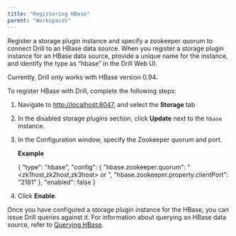 ```yaml
---
title: "Registering HBase"
parent: "Workspaces"
---
```

Register a storage plugin instance and specify a zookeeper quorum to connect
Drill to an HBase data source. When you register a storage plugin instance for
an HBase data source, provide a unique name for the instance, and identify the
type as “hbase” in the Drill Web UI.

Currently, Drill only works with HBase version 0.94.

To register HBase with Drill, complete the following steps:

  1. Navigate to [http://localhost:8047](http://localhost:8047/), and select the **Storage** tab
  2. In the disabled storage plugins section, click **Update** next to the `hbase` instance.
  3. In the Configuration window, specify the Zookeeper quorum and port. 
  
     **Example**
  
        {
          "type": "hbase",
          "config": {
            "hbase.zookeeper.quorum": "<zk1host,zk2host,zk3host> or <localhost>",
            "hbase.zookeeper.property.clientPort": "2181"
          },
          "enabled": false
        }

  4. Click **Enable**.

Once you have configured a storage plugin instance for the HBase, you can
issue Drill queries against it. For information about querying an HBase data
source, refer to [Querying
HBase](https://cwiki.apache.org/confluence/display/DRILL/Querying+HBase).
